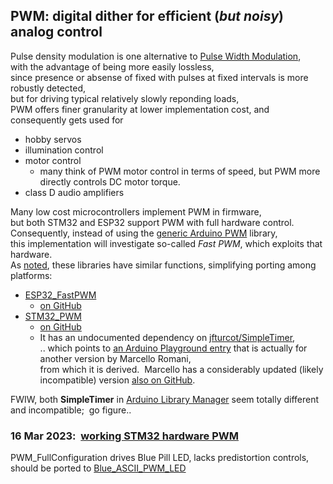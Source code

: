 ## PWM: digital dither for efficient (*but noisy*) analog control
Pulse density modulation is one alternative to [Pulse Width Modulation](https://www.picotech.com/library/application-note/some-power-pwm-drivers-for-electric-dc-motors),  
with the advantage of being more easily lossless,  
since presence or absense of fixed with pulses at fixed intervals is more robustly detected,  
but for driving typical relatively slowly reponding loads,  
PWM offers finer granularity at lower implementation cost, and consequently gets used for
* hobby servos
* illumination control
* motor control
  - many think of PWM motor control in terms of speed, but PWM more directly controls DC motor torque.
* class D audio amplifiers

Many low cost microcontrollers implement PWM in firmware,  
but both STM32 and ESP32 support PWM with full hardware control.  
Consequently, instead of using the
 [generic Arduino PWM](https://docs.arduino.cc/tutorials/generic/secrets-of-arduino-pwm) library,  
this implementation will investigate so-called *Fast PWM*, which exploits that hardware.  
As [noted](https://github.com/khoih-prog/STM32_PWM#why-do-we-need-this-STM32_PWM-library),
these libraries have similar functions, simplifying porting among platforms: 
- [ESP32_FastPWM](https://reference.arduino.cc/reference/en/libraries/esp32_fastpwm/)
	- [on GitHub](https://github.com/khoih-prog/ESP32_FastPWM)
- [STM32_PWM](https://github.com/khoih-prog/STM32_PWM)
	- [on GitHub](https://github.com/khoih-prog/STM32_PWM)
	- It has an undocumented dependency on [jfturcot/SimpleTimer](https://github.com/jfturcot/SimpleTimer),  
		.. which points to [an Arduino Playground entry](https://playground.arduino.cc/Code/SimpleTimer/)
        that is actually for another version by Marcello Romani,  
		from which it is derived.&nbsp;
	  Marcello has a considerably updated (likely incompatible) version [also on GitHub](https://github.com/marcelloromani/Arduino-SimpleTimer).  

FWIW, both **SimpleTimer** in [Arduino Library Manager](https://docs.arduino.cc/learn/starting-guide/software-libraries) seem totally different and incompatible;&nbsp; go figure..  

### 16 Mar 2023:&nbsp; [working STM32 hardware PWM](https://github.com/blekenbleu/Arduino-Blue-Pill/tree/main/PWM_FullConfiguration)  
PWM_FullConfiguration drives Blue Pill LED, lacks predistortion controls,  
should be ported to [Blue_ASCII_PWM_LED](https://github.com/blekenbleu/Arduino-Blue-Pill/tree/main/Blue_ASCII_PWM_LED)
